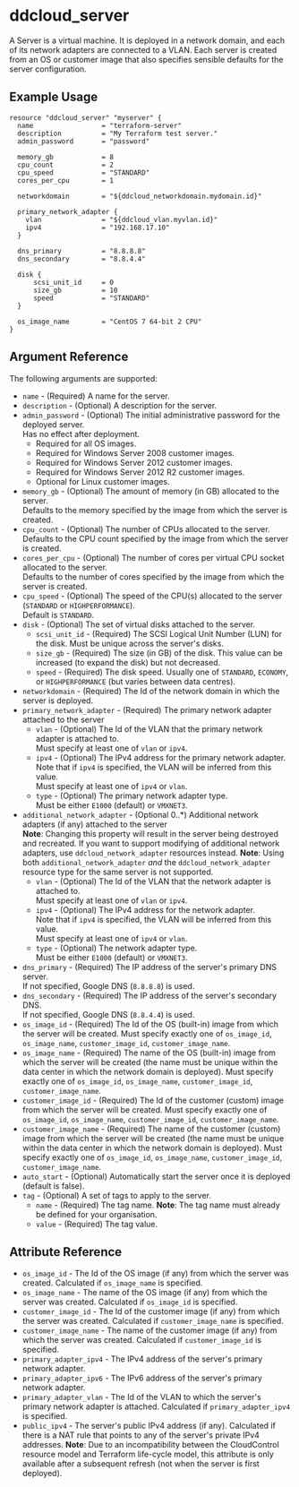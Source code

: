 # ddcloud\_server

A Server is a virtual machine. It is deployed in a network domain, and each of its network adapters are connected to a VLAN. Each server is created from an OS or customer image that also specifies sensible defaults for the server configuration.

## Example Usage

```
resource "ddcloud_server" "myserver" {
  name                 = "terraform-server"
  description          = "My Terraform test server."
  admin_password       = "password"

  memory_gb            = 8
  cpu_count            = 2
  cpu_speed            = "STANDARD"
  cores_per_cpu        = 1

  networkdomain        = "${ddcloud_networkdomain.mydomain.id}"

  primary_network_adapter {
    vlan               = "${ddcloud_vlan.myvlan.id}"
    ipv4               = "192.168.17.10"
  }

  dns_primary          = "8.8.8.8"
  dns_secondary        = "8.8.4.4"

  disk {
      scsi_unit_id     = 0
      size_gb          = 10
      speed            = "STANDARD"
  }

  os_image_name        = "CentOS 7 64-bit 2 CPU"
}
```

## Argument Reference

The following arguments are supported:

* `name` - (Required) A name for the server.
* `description` - (Optional) A description for the server.
* `admin_password` - (Optional) The initial administrative password for the deployed server.  
Has no effect after deployment.
  * Required for all OS images.
  * Required for Windows Server 2008 customer images.
  * Required for Windows Server 2012 customer images.
  * Required for Windows Server 2012 R2 customer images.
  * Optional for Linux customer images.
* `memory_gb` - (Optional) The amount of memory (in GB) allocated to the server.  
Defaults to the memory specified by the image from which the server is created.
* `cpu_count` - (Optional) The number of CPUs allocated to the server.  
Defaults to the CPU count specified by the image from which the server is created.
* `cores_per_cpu` - (Optional) The number of cores per virtual CPU socket allocated to the server.  
Defaults to the number of cores specified by the image from which the server is created.
* `cpu_speed` - (Optional) The speed of the CPU(s) allocated to the server (`STANDARD` or `HIGHPERFORMANCE`).  
Default is `STANDARD`.
* `disk` - (Optional) The set of virtual disks attached to the server.
    * `scsi_unit_id` - (Required) The SCSI Logical Unit Number (LUN) for the disk. Must be unique across the server's disks.
    * `size_gb` - (Required) The size (in GB) of the disk. This value can be increased (to expand the disk) but not decreased.
    * `speed` - (Required) The disk speed. Usually one of `STANDARD`, `ECONOMY`, or `HIGHPERFORMANCE` (but varies between data centres).
* `networkdomain` - (Required) The Id of the network domain in which the server is deployed.
* `primary_network_adapter` - (Required) The primary network adapter attached to the server
  * `vlan` - (Optional) The Id of the VLAN that the primary network adapter is attached to.  
  Must specify at least one of `vlan` or `ipv4`.
  * `ipv4` - (Optional) The IPv4 address for the primary network adapter.  
  Note that if `ipv4` is specified, the VLAN will be inferred from this value.  
  Must specify at least one of `ipv4` or `vlan`.
  * `type` - (Optional) The primary network adapter type.  
  Must be either `E1000` (default) or `VMXNET3`.
* `additional_network_adapter` - (Optional 0..*) Additional network adapters (if any) attached to the server  
  **Note**: Changing this property will result in the server being destroyed and recreated. If you want to support modifying of additional network adapters, use `ddcloud_network_adapter` resources instead.
  **Note**: Using both `additional_network_adapter` _and_ the `ddcloud_network_adapter` resource type for the same server is not supported.
  * `vlan` - (Optional) The Id of the VLAN that the network adapter is attached to.  
  Must specify at least one of `vlan` or `ipv4`.
  * `ipv4` - (Optional) The IPv4 address for the network adapter.  
  Note that if `ipv4` is specified, the VLAN will be inferred from this value.  
  Must specify at least one of `ipv4` or `vlan`.
  * `type` - (Optional) The network adapter type.  
  Must be either `E1000` (default) or `VMXNET3`.
* `dns_primary` - (Required) The IP address of the server's primary DNS server.  
If not specified, Google DNS (`8.8.8.8`) is used.
* `dns_secondary` - (Required) The IP address of the server's secondary DNS.  
If not specified, Google DNS (`8.8.4.4`) is used.
* `os_image_id` - (Required) The Id of the OS (built-in) image from which the server will be created. Must specify exactly one of `os_image_id`, `os_image_name`, `customer_image_id`, `customer_image_name`.
* `os_image_name` - (Required) The name of the OS (built-in) image from which the server will be created (the name must be unique within the data center in which the network domain is deployed). Must specify exactly one of `os_image_id`, `os_image_name`, `customer_image_id`, `customer_image_name`.
* `customer_image_id` - (Required) The Id of the customer (custom) image from which the server will be created. Must specify exactly one of `os_image_id`, `os_image_name`, `customer_image_id`, `customer_image_name`.
* `customer_image_name` - (Required) The name of the customer (custom) image from which the server will be created (the name must be unique within the data center in which the network domain is deployed). Must specify exactly one of `os_image_id`, `os_image_name`, `customer_image_id`, `customer_image_name`.
* `auto_start` - (Optional) Automatically start the server once it is deployed (default is false).
* `tag` - (Optional) A set of tags to apply to the server.
    * `name` - (Required) The tag name. **Note**: The tag name must already be defined for your organisation.
    * `value` - (Required) The tag value.

## Attribute Reference

* `os_image_id` - The Id of the OS image (if any) from which the server was created. Calculated if `os_image_name` is specified.
* `os_image_name` - The name of the OS image (if any) from which the server was created. Calculated if `os_image_id` is specified.
* `customer_image_id` - The Id of the customer image (if any) from which the server was created. Calculated if `customer_image_name` is specified.
* `customer_image_name` - The name of the customer image (if any) from which the server was created. Calculated if `customer_image_id` is specified.
* `primary_adapter_ipv4` - The IPv4 address of the server's primary network adapter.
* `primary_adapter_ipv6` - The IPv6 address of the server's primary network adapter.
* `primary_adapter_vlan` - The Id of the VLAN to which the server's primary network adapter is attached. Calculated if `primary_adapter_ipv4` is specified.
* `public_ipv4` - The server's public IPv4 address (if any). Calculated if there is a NAT rule that points to any of the server's private IPv4 addresses. **Note**: Due to an incompatibility between the CloudControl resource model and Terraform life-cycle model, this attribute is only available after a subsequent refresh (not when the server is first deployed).
